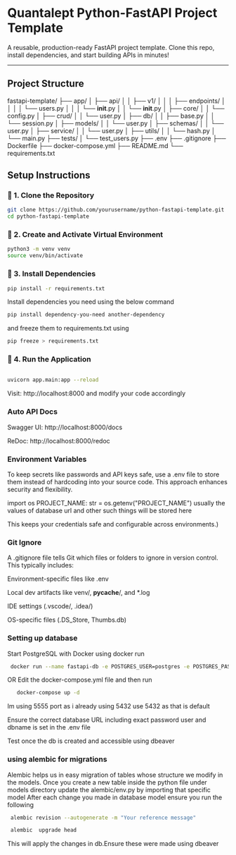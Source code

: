 # Quantalept Python-FastAPI Project Template

A reusable,  production-ready FastAPI project template. Clone this repo, install dependencies, and start building APIs in minutes!

---

##  Project Structure

fastapi-template/
├── app/
│   ├── api/
│   │   ├── v1/
│   │   │   ├── endpoints/
│   │   │   │   └── users.py
│   │   │   └── __init__.py
│   │   └── __init__.py
│   ├── core/
│   │   └── config.py
│   ├── crud/
│   │   └── user.py
│   ├── db/
│   │   ├── base.py
│   │   └── session.py
│   ├── models/
│   │   └── user.py
│   ├── schemas/
│   │   └── user.py
│   ├── service/
│   │   └── user.py
│   ├── utils/
│   │   └── hash.py
│   └── main.py
├── tests/
│   └── test_users.py
├── .env
├── .gitignore
├── Dockerfile
├── docker-compose.yml
├── README.md
└── requirements.txt

##  Setup Instructions

### 🔹 1. Clone the Repository

```bash
git clone https://github.com/yourusername/python-fastapi-template.git
cd python-fastapi-template 
```


### 🔹 2. Create and Activate Virtual Environment

``` bash
python3 -m venv venv
source venv/bin/activate
```
### 🔹 3. Install Dependencies

``` bash
pip install -r requirements.txt  
```

Install dependencies you need using the below command 
``` bash
pip install dependency-you-need another-dependency 
```
and freeze them to requirements.txt using 

``` bash
pip freeze > requirements.txt
```

### 🔹 4. Run the Application
``` bash

uvicorn app.main:app --reload
```

Visit: http://localhost:8000 and modify your code accordingly

###  Auto API Docs

Swagger UI: http://localhost:8000/docs

ReDoc: http://localhost:8000/redoc

###  Environment Variables
To keep secrets like passwords and API keys safe, use a .env file to store them instead of hardcoding into your source code. This approach enhances security and flexibility.


import os
PROJECT_NAME: str = os.getenv("PROJECT_NAME")
usually the values of database url and other such things will be stored here 

This keeps your credentials safe and configurable across environments.)

### Git Ignore

A .gitignore file tells Git which files or folders to ignore in version control. This typically includes:

Environment-specific files like .env

Local dev artifacts like venv/, __pycache__/, and *.log

IDE settings (.vscode/, .idea/)

OS-specific files (.DS_Store, Thumbs.db)

###  Setting  up database

 Start PostgreSQL with Docker using docker run 

``` bash
 docker run --name fastapi-db -e POSTGRES_USER=postgres -e POSTGRES_PASSWORD=postgres -e POSTGRES_DB=fastapi_db -p 5432:5432 -d postgres
```
OR
 Edit the docker-compose.yml file and then run 
 ``` bash
    docker-compose up -d
 ```

 Im using 5555 port as i already using 5432 use 5432 as that is default

 Ensure the correct database URL including exact password user and dbname is set in the .env file 

 Test once the db is created and accessible using dbeaver

###  using alembic for migrations
 Alembic helps us in easy migration of tables whose structure we modify in the models.
 Once you create a new table inside the python file under models directory update the alembic/env.py by importing that specific model
 After each change you made in database model ensure you run the following 
```bash
 alembic revision --autogenerate -m "Your reference message"

 alembic  upgrade head 
 ```
 This will apply the changes in db.Ensure these were made using dbeaver 
 
